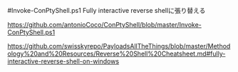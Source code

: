 #Invoke-ConPtyShell.ps1
Fully interactive reverse shellに張り替える

https://github.com/antonioCoco/ConPtyShell/blob/master/Invoke-ConPtyShell.ps1

https://github.com/swisskyrepo/PayloadsAllTheThings/blob/master/Methodology%20and%20Resources/Reverse%20Shell%20Cheatsheet.md#fully-interactive-reverse-shell-on-windows
